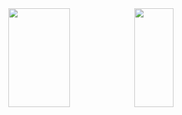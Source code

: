 <div align="center">  
  <img width="49%" height="195px" src="https://github-readme-stats.vercel.app/api?username=rianpuc&show_icons=true&count_private=true&theme=github_dark&hide_border=true"/> 
  <img width="39%" height="195px" src="https://github-readme-stats.vercel.app/api/top-langs/?username=rianpuc&layout=compact&langs_count=5&theme=github_dark&hide_border=true" />
</div>

